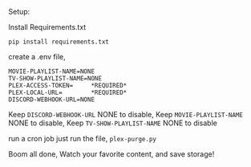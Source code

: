 Setup:

Install Requirements.txt

`pip install requirements.txt`

create a .env file,

```
MOVIE-PLAYLIST-NAME=NONE
TV-SHOW-PLAYLIST-NAME=NONE
PLEX-ACCESS-TOKEN=     *REQUIRED*
PLEX-LOCAL-URL=        *REQUIRED*
DISCORD-WEBHOOK-URL=NONE
```

Keep `DISCORD-WEBHOOK-URL` NONE to disable,
Keep `MOVIE-PLAYLIST-NAME` NONE to disable,
Keep `TV-SHOW-PLAYLIST-NAME` NONE to disable


run a cron job just run the file, `plex-purge.py`

Boom all done, Watch your favorite content, and save storage!
